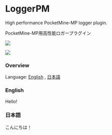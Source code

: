 # LoggerPM
High performance PocketMine-MP logger plugin.

PocketMine-MP用高性能ロガープラグイン

[![](https://img.shields.io/badge/license-GNU%20General%20Public%20License%20v3.0-yellow)](https://github.com/PJZ9n/LoggerPM/blob/master/LICENSE)

<!--- [![](https://poggit.pmmp.io/ci.badge/PJZ9n/LoggerPM/LoggerPM)](https://poggit.pmmp.io/ci/PJZ9n/LoggerPM) --->
[![](https://poggit.pmmp.io/ci.shield/PJZ9n/LoggerPM/LoggerPM)](https://poggit.pmmp.io/ci/PJZ9n/LoggerPM)

<!--- ## License
Copyright (c) 2019 PJZ9n.

[![](https://www.gnu.org/graphics/gplv3-with-text-136x68.png "GNU General Public License")](https://www.gnu.org/licenses/gpl.html) --->

### Overview
Language: 
[English](#english)
,
[日本語](#日本語)

### English
Hello!

### 日本語
こんにちは！